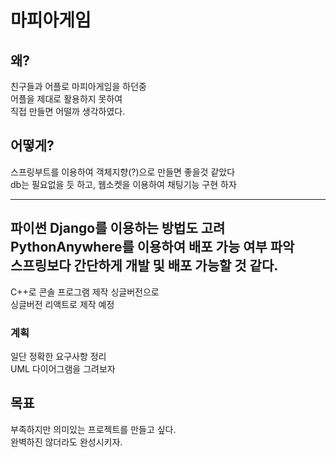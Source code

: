 # 마피아게임
## 왜?
친구들과 어플로 마피아게임을 하던중  
어플을 제대로 활용하지 못하여  
직접 만들면 어떨까 생각하였다.

## 어떻게?
스프링부트를 이용하여 객체지향(?)으로 만들면 좋을것 같았다  
db는 필요없을 듯 하고, 웹소켓을 이용하여 채팅기능 구현 하자  

---------------
파이썬 Django를 이용하는 방법도 고려  
PythonAnywhere를 이용하여 배포 가능 여부 파악  
스프링보다 간단하게 개발 및 배포 가능할 것 같다.
--------------
C++로 콘솔 프로그램 제작  싱글버전으로  
싱글버전 리액트로 제작 예정  

### 계획
일단 정확한 요구사항 정리  
UML 다이어그램을 그려보자  

## 목표
부족하지만 의미있는 프로젝트를 만들고 싶다.  
완벽하진 않더라도 완성시키자.  

<disqus></disqus>
